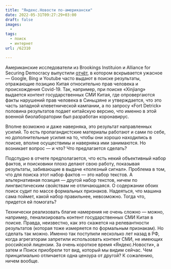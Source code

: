 ```yaml
---
title: "Яндекс.Новости по-американски"
date: 2022-05-31T09:27:29+03:00
draft: false
images:
  - 
tags:
  - поиск
  - интернет
url: /62310

---
```

Американские исследователи из Brookings Instituion и Alliance for Securing Democracy выпустили [отчёт](https://www.brookings.edu/research/winning-the-web-how-beijing-exploits-search-results-to-shape-views-of-xinjiang-and-covid-19/), в котором вскрывается ужасное — Google, Bing и Youtube часто выдают в поиске результаты, отражающие позицию Китая относительно прав человека и происхождения Covid-19. Так, например, при поиске «Xinjiang» выдается контент государственных СМИ Китая, где опровергаются факты нарушений прав человека в Синьцзяне и утверждается, что это часть западной клеветнической кампании, а по запросу «Fort Detrick» половина результатов подает китайскую версию, что именно в этой военной биолаборатории был разработан коронавирус.
<!--more-->

Вполне возможно и даже наверняка, это результат направленных усилий. То есть пропагандистские материалы работают и сами по себе, но дополнительные усилия на то, чтобы они хорошо находились в поиске, вполне осуществимы и наверняка ими занимаются. Но возникает вопрос — и что? Что предлагается сделать?

Подспудно в отчете предполагается, что есть некий объективный набор фактов, и поисковики плохо делают свою работу, показывая результаты, забивающие в выдаче «полезный сигнал». Проблема в том, что для поиска этот набор фактов — это набор текстов. А альтернативная позиция — другой набор текстов, ничем по лингвистическим свойствам не отличающаяся. О содержании обоих поиск судит по массе формальных признаков. Надеяться, что машина сама поймет, какой набор правильнее, невозможно. Тогда что, придется ей помогать?

Технически реализовать благие намерения не очень сложно — можно, например, пенализировать контент государственных СМИ Китая в поиске. Правда, неизвестно, как это скажется на релевантности результатов (которая тоже измеряется по формальным признакам). Но сделать так можно. Именно так поступили несколько лет назад в РФ, когда агрегаторам запретили использовать контент СМИ, не имеющих российской лицензии. За очень короткое время «Яндекс.Новости», а затем и Поиск приобрели тот вид, который мы видим сейчас. Чем принципиально отличается одна цензура от другой? К сожалению, ничем вообще.